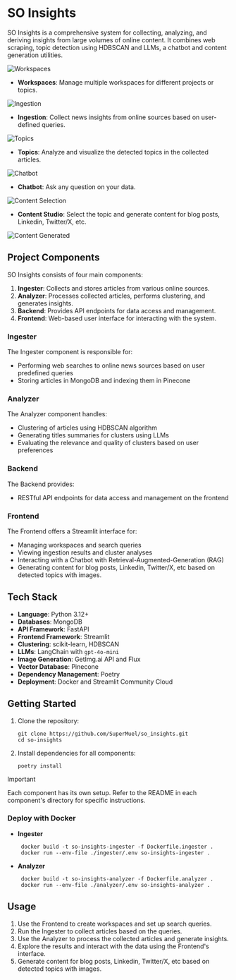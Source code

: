 # SO Insights

SO Insights is a comprehensive system for collecting, analyzing, and deriving insights from large volumes of online content. It combines web scraping, topic detection using HDBSCAN and LLMs, a chatbot and content generation utilities.


![Workspaces](assets/workspaces.png)
- **Workspaces**: Manage multiple workspaces for different projects or topics.

![Ingestion](assets/ingestion.png)
- **Ingestion**: Collect news insights from online sources based on user-defined queries.

![Topics](assets/topics.png)
- **Topics**: Analyze and visualize the detected topics in the collected articles.

![Chatbot](assets/chatbot.png)
- **Chatbot**: Ask any question on your data.

![Content Selection](assets/content_selection.png)
- **Content Studio**: Select the topic and generate content for blog posts, Linkedin, Twitter/X, etc.

![Content Generated](assets/content_generated.png)


## Project Components

SO Insights consists of four main components:

1. **Ingester**: Collects and stores articles from various online sources.
2. **Analyzer**: Processes collected articles, performs clustering, and generates insights.
3. **Backend**: Provides API endpoints for data access and management.
4. **Frontend**: Web-based user interface for interacting with the system.

### Ingester

The Ingester component is responsible for:
- Performing web searches to online news sources based on user predefined queries
- Storing articles in MongoDB and indexing them in Pinecone

### Analyzer

The Analyzer component handles:
- Clustering of articles using HDBSCAN algorithm
- Generating titles summaries for clusters using LLMs
- Evaluating the relevance and quality of clusters based on user preferences

### Backend

The Backend provides:
- RESTful API endpoints for data access and management on the frontend

### Frontend

The Frontend offers a Streamlit interface for:
- Managing workspaces and search queries
- Viewing ingestion results and cluster analyses
- Interacting with a Chatbot with Retrieval-Augmented-Generation (RAG) 
- Generating content for blog posts, Linkedin, Twitter/X, etc based on detected topics with images.

## Tech Stack

- **Language**: Python 3.12+
- **Databases**: MongoDB
- **API Framework**: FastAPI
- **Frontend Framework**: Streamlit
- **Clustering**: scikit-learn, HDBSCAN
- **LLMs**: LangChain with `gpt-4o-mini`
- **Image Generation**: GetImg.ai API and Flux
- **Vector Database**: Pinecone
- **Dependency Management**: Poetry
- **Deployment**: Docker and Streamlit Community Cloud

## Getting Started

1. Clone the repository:
   ```
   git clone https://github.com/SuperMuel/so_insights.git
   cd so-insights
   ```

2. Install dependencies for all components:
   ```
   poetry install
   ```

> [!IMPORTANT]
> Each component has its own setup. Refer to the README in each component's directory for specific instructions.

### Deploy with Docker
- **Ingester**
   ```
    docker build -t so-insights-ingester -f Dockerfile.ingester .
    docker run --env-file ./ingester/.env so-insights-ingester .
    ```
- **Analyzer**
    ```
     docker build -t so-insights-analyzer -f Dockerfile.analyzer .
     docker run --env-file ./analyzer/.env so-insights-analyzer .
     ```



## Usage

1. Use the Frontend to create workspaces and set up search queries.
2. Run the Ingester to collect articles based on the queries.
3. Use the Analyzer to process the collected articles and generate insights.
4. Explore the results and interact with the data using the Frontend's interface.
5. Generate content for blog posts, Linkedin, Twitter/X, etc based on detected topics with images.

